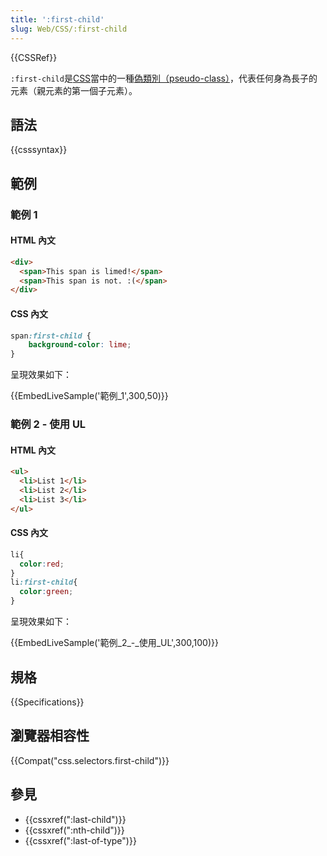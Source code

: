 ```yaml
---
title: ':first-child'
slug: Web/CSS/:first-child
---
```

{{CSSRef}}

`:first-child`是[CSS](/zh-TW/docs/Web/CSS)當中的一種[偽類別（pseudo-class）](/zh-TW/docs/Web/CSS/Pseudo-classes)，代表任何身為長子的元素（親元素的第一個子元素）。

## 語法

{{csssyntax}}

## 範例

### 範例 1

#### HTML 內文

```html
<div>
  <span>This span is limed!</span>
  <span>This span is not. :(</span>
</div>
```

#### CSS 內文

```css
span:first-child {
    background-color: lime;
}
```

呈現效果如下：

{{EmbedLiveSample('範例_1',300,50)}}

### 範例 2 - 使用 UL

#### HTML 內文

```html
<ul>
  <li>List 1</li>
  <li>List 2</li>
  <li>List 3</li>
</ul>
```

#### CSS 內文

```css
li{
  color:red;
}
li:first-child{
  color:green;
}
```

呈現效果如下：

{{EmbedLiveSample('範例_2_-_使用_UL',300,100)}}

## 規格

{{Specifications}}

## 瀏覽器相容性

{{Compat("css.selectors.first-child")}}

## 參見

- {{cssxref(":last-child")}}
- {{cssxref(":nth-child")}}
- {{cssxref(":last-of-type")}}

